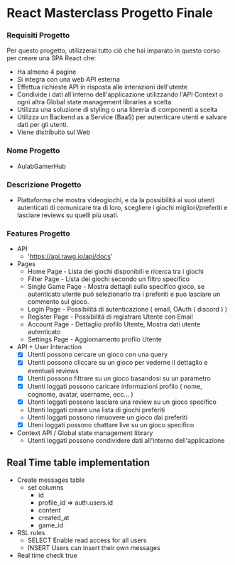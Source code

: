 # React Masterclass Progetto Finale 

### Requisiti Progetto
Per questo progetto, utilizzerai tutto ciò che hai imparato in questo corso per creare una SPA React che:
* Ha almeno 4 pagine
* Si integra con una web API esterna
* Effettua richieste API in risposta alle interazioni dell'utente
* Condivide i dati all'interno dell'applicazione utilizzando l'API Context o ogni altra Global state management libraries a scelta
* Utilizza una soluzione di styling o una libreria di componenti a scelta
* Utilizza un Backend as a Service (BaaS) per autenticare utenti e salvare dati per gli utenti. 
* Viene distribuito sul Web

### Nome Progetto
* AulabGamerHub

### Descrizione Progetto 
* Piattaforma che mostra videogiochi, e da la possibilitá ai suoi utenti autenticati di comunicare tra di loro, scegliere i giochi migliori/preferiti e lasciare reviews su quelli più usati. 

### Features Progetto 
* API
  * 'https://api.rawg.io/api/docs'
* Pages
  * Home Page - Lista dei giochi disponibili e ricerca tra i giochi
  * Filter Page - Lista dei giochi secondo un filtro specifico 
  * Single Game Page - Mostra dettagli sullo specifico gioco, se autenticato utente puó selezionarlo tra i preferiti e puo lasciare un commento sul gioco. 
  * Login Page - Possibilitá di autenticazione ( email, OAuth ( discord ) )
  * Register Page - Possibilitá di registrare Utente con Email
  * Account Page - Dettaglio profilo Utente, Mostra dati utente autenticato
  * Settings Page - Aggiornamento profilo Utente
* API + User Interaction
  * [x] Utenti possono cercare un gioco con una query
  * [x] Utenti possono cliccare su un gioco per vederne il dettaglio e eventuali reviews 
  * [x] Utenti possono filtrare su un gioco basandosi su un parametro
  * [x] Utenti loggati possono caricare informazioni profilo ( nome, cognome, avatar, username, ecc... )
  * [x] Utenti loggati possono lasciare una review su un gioco specifico
  * Utenti loggati creare una lista di giochi preferiti 
  * Utenti loggati possono rimuovere un gioco dai preferiti
  * [x] Uteni loggati possono chattare live su un gioco specifico
* Context API / Global state management library
  * Utenti loggati possono condividere dati all'interno dell'applicazione


## Real Time table implementation

* Create messages table 
  * set columns
    * id 
    * profile_id => auth.users.id
    * content 
    * created_at 
    * game_id 
* RSL rules
  * SELECT Enable read access for all users 
  * INSERT Users can insert their own messages
* Real time check true